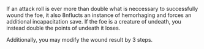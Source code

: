 If an attack roll is ever more than double what is neccessary to successfully wound the foe, it also 8nflucts an instance of hemorhaging and forces an additional incapacitation save. If the foe is a creature of undeath, you instead double the points of undeath it loses.

Additionally, you may modify the wound result by 3 steps.
